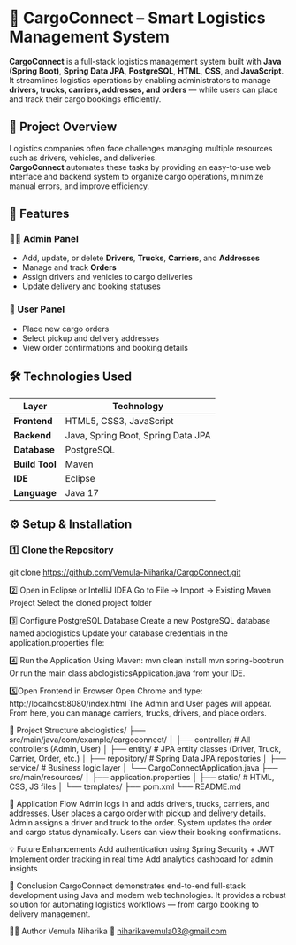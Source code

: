 # 🚚 CargoConnect – Smart Logistics Management System

**CargoConnect** is a full-stack logistics management system built with **Java (Spring Boot)**, **Spring Data JPA**, **PostgreSQL**, **HTML**, **CSS**, and **JavaScript**.  
It streamlines logistics operations by enabling administrators to manage **drivers, trucks, carriers, addresses, and orders** — while users can place and track their cargo bookings efficiently.

## 🧾 Project Overview

Logistics companies often face challenges managing multiple resources such as drivers, vehicles, and deliveries.  
**CargoConnect** automates these tasks by providing an easy-to-use web interface and backend system to organize cargo operations, minimize manual errors, and improve efficiency.

## 🌟 Features

### 👨‍💼 Admin Panel
- Add, update, or delete **Drivers**, **Trucks**, **Carriers**, and **Addresses**
- Manage and track **Orders**
- Assign drivers and vehicles to cargo deliveries
- Update delivery and booking statuses
### 👤 User Panel
- Place new cargo orders
- Select pickup and delivery addresses
- View order confirmations and booking details
## 🛠️ Technologies Used

| Layer | Technology |
|-------|-------------|
| **Frontend** | HTML5, CSS3, JavaScript |
| **Backend** | Java, Spring Boot, Spring Data JPA |
| **Database** | PostgreSQL |
| **Build Tool** | Maven |
| **IDE** | Eclipse |
| **Language** | Java 17 |

## ⚙️ Setup & Installation

### 1️⃣ Clone the Repository
git clone https://github.com/Vemula-Niharika/CargoConnect.git

2️⃣ Open in Eclipse or IntelliJ IDEA
Go to File → Import → Existing Maven Project
Select the cloned project folder

3️⃣ Configure PostgreSQL Database
Create a new PostgreSQL database named abclogistics
Update your database credentials in the application.properties file:

4️⃣ Run the Application
Using Maven:
mvn clean install
mvn spring-boot:run
Or 
run the main class abclogisticsApplication.java from your IDE.

5️⃣Open Frontend in Browser
Open Chrome and type:
http://localhost:8080/index.html
The Admin and User pages will appear.
From here, you can manage carriers, trucks, drivers, and place orders.

🧭 Project Structure
abclogistics/
├── src/main/java/com/example/cargoconnect/
│   ├── controller/         # All controllers (Admin, User)
│   ├── entity/             # JPA entity classes (Driver, Truck, Carrier, Order, etc.)
│   ├── repository/         # Spring Data JPA repositories
│   ├── service/            # Business logic layer
│   └── CargoConnectApplication.java
├── src/main/resources/
│   ├── application.properties
│   ├── static/             # HTML, CSS, JS files
│   └── templates/
├── pom.xml
└── README.md

🚀 Application Flow
Admin logs in and adds drivers, trucks, carriers, and addresses.
User places a cargo order with pickup and delivery details.
Admin assigns a driver and truck to the order.
System updates the order and cargo status dynamically.
Users can view their booking confirmations.

💡 Future Enhancements
Add authentication using Spring Security + JWT
Implement order tracking in real time
Add analytics dashboard for admin insights

🏁 Conclusion
CargoConnect demonstrates end-to-end full-stack development using Java and modern web technologies.
It provides a robust solution for automating logistics workflows — from cargo booking to delivery management.

👨‍💻 Author
 Vemula Niharika
📧 niharikavemula03@gmail.com
